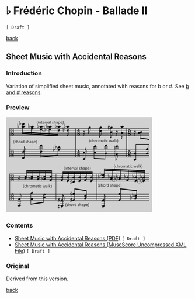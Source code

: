♭ Frédéric Chopin - Ballade Ⅱ
==============================

`[ Draft ]`

[back](../README.md)

Sheet Music with Accidental Reasons
-----------------------------------

### Introduction

Variation of simplified sheet music, annotated with reasons for b or #. See [b and # reasons](https://jjvanzon.github.io/Piano-Playing-Docs/methods/sheet-music-simplification.html#b-and--reasons).

### Preview

<img src="chopin-ballade-2-sheet-music-with-accidental-reasons-preview.png" width="400" />

### Contents

- [Sheet Music with Accidental Reasons (PDF)](chopin-ballade-2-sheet-music-with-accidental-reasons.pdf) `[ Draft ]`
- [Sheet Music with Accidental Reasons (MuseScore Uncompressed XML File)](chopin-ballade-2-sheet-music-with-accidental-reasons.mscx) `[ Draft ]`

### Original

Derived from [this](https://jjvanzon.github.io/Piano-Playing-Docs/chopin-ballade-2/sheet-music/README.html) version.

[back](../README.md)
